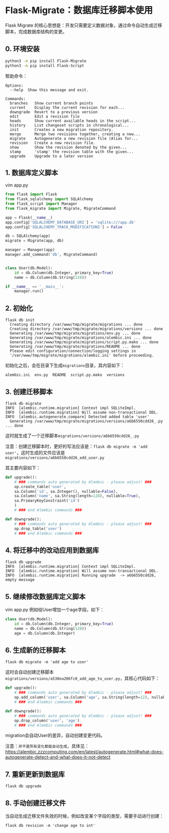 # Flask-Migrate：数据库迁移脚本使用

Flask Migrate 的核心思想是：开发只需要定义数据对象，通过命令自动生成迁移脚本，完成数据库结构的变更。

## 0. 环境安装

```sh
python3 -m pip install Flask-Migrate
python3 -m pip install Flask-Script
```

帮助命令：

```
Options:
  --help  Show this message and exit.

Commands:
  branches   Show current branch points
  current    Display the current revision for each...
  downgrade  Revert to a previous version
  edit       Edit a revision file
  heads      Show current available heads in the script...
  history    List changeset scripts in chronological...
  init       Creates a new migration repository.
  merge      Merge two revisions together, creating a new...
  migrate    Autogenerate a new revision file (Alias for...
  revision   Create a new revision file.
  show       Show the revision denoted by the given...
  stamp      'stamp' the revision table with the given...
  upgrade    Upgrade to a later version
```

## 1. 数据库定义脚本

vim app.py

```python
from flask import Flask
from flask_sqlalchemy import SQLAlchemy
from flask_script import Manager
from flask_migrate import Migrate, MigrateCommand

app = Flask(__name__)
app.config['SQLALCHEMY_DATABASE_URI'] = 'sqlite:///app.db'
app.config['SQLALCHEMY_TRACK_MODIFICATIONS'] = False

db = SQLAlchemy(app)
migrate = Migrate(app, db)

manager = Manager(app)
manager.add_command('db', MigrateCommand)


class User(db.Model):
    id = db.Column(db.Integer, primary_key=True)
    name = db.Column(db.String(128))

if __name__ == '__main__':
    manager.run()
```

## 2. 初始化

```
flask db init
  Creating directory /var/www/tmp/migrate/migrations ... done
  Creating directory /var/www/tmp/migrate/migrations/versions ... done
  Generating /var/www/tmp/migrate/migrations/env.py ... done
  Generating /var/www/tmp/migrate/migrations/alembic.ini ... done
  Generating /var/www/tmp/migrate/migrations/script.py.mako ... done
  Generating /var/www/tmp/migrate/migrations/README ... done
  Please edit configuration/connection/logging settings in
  '/var/www/tmp/migrate/migrations/alembic.ini' before proceeding.
```

初始化之后，会在目录下生成`migrations`目录，其内容如下：

```
alembic.ini  env.py  README  script.py.mako  versions
```

## 3. 创建迁移脚本

```
flask db migrate    
INFO  [alembic.runtime.migration] Context impl SQLiteImpl.
INFO  [alembic.runtime.migration] Will assume non-transactional DDL.
INFO  [alembic.autogenerate.compare] Detected added table 'user'
  Generating /var/www/tmp/migrate/migrations/versions/a6b6550cdd26_.py ... done
```

这时就生成了一个迁移脚本`migrations/versions/a6b6550cdd26_.py`

注意：创建迁移脚本时，更好的写法应该是：`flask db migrate -m 'add user'`，这时生成的文件应该是`migrations/versions/a6b6550cdd26_add_user.py`

其主要内容如下：

```python
def upgrade():
    # ### commands auto generated by Alembic - please adjust! ###
    op.create_table('user',
    sa.Column('id', sa.Integer(), nullable=False),
    sa.Column('name', sa.String(length=128), nullable=True),
    sa.PrimaryKeyConstraint('id')
    )
    # ### end Alembic commands ###

def downgrade():
    # ### commands auto generated by Alembic - please adjust! ###
    op.drop_table('user')
    # ### end Alembic commands ###
```


## 4. 将迁移中的改动应用到数据库

```
flask db upgrade
INFO  [alembic.runtime.migration] Context impl SQLiteImpl.
INFO  [alembic.runtime.migration] Will assume non-transactional DDL.
INFO  [alembic.runtime.migration] Running upgrade  -> a6b6550cdd26, empty message
```

## 5. 继续修改数据库定义脚本

vim app.py
例如给User增加一个age字段，如下：

```python
class User(db.Model):
    id = db.Column(db.Integer, primary_key=True)
    name = db.Column(db.String(128))
    age = db.Column(db.Integer)
```

## 6. 生成新的迁移脚本

```
flask db migrate -m 'add age to user'
```

这时会自动创建迁移脚本`migrations/versions/a530ea206fc0_add_age_to_user.py`，其核心代码如下：

```python
def upgrade():
    # ### commands auto generated by Alembic - please adjust! ###
    op.add_column('user', sa.Column('age', sa.String(length=12), nullable=True))
    # ### end Alembic commands ###

def downgrade():
    # ### commands auto generated by Alembic - please adjust! ###
    op.drop_column('user', 'age')
    # ### end Alembic commands ###
```

migration会自动User的差异，自动创建变更代码。

注意：`并不是所有变化都能自动生成`，具体见：https://alembic.zzzcomputing.com/en/latest/autogenerate.html#what-does-autogenerate-detect-and-what-does-it-not-detect

## 7. 重新更新到数据库

```
flask db upgrade
```

## 8. 手动创建迁移文件

当自动生成迁移文件失效的时候，例如改变某个字段的类型，需要手动进行创建：

```
flask db revision -m 'change age to int'
```


